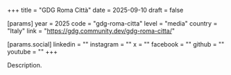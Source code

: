 +++
title = "GDG Roma Città"
date = 2025-09-10
draft = false

[params]
year = 2025
code = "gdg-roma-citta"
level = "media"
country = "Italy"
link = "https://gdg.community.dev/gdg-roma-citta/"

[params.social]
linkedin = ""
instagram = ""
x = ""
facebook = ""
github = ""
youtube = ""
+++

Description.